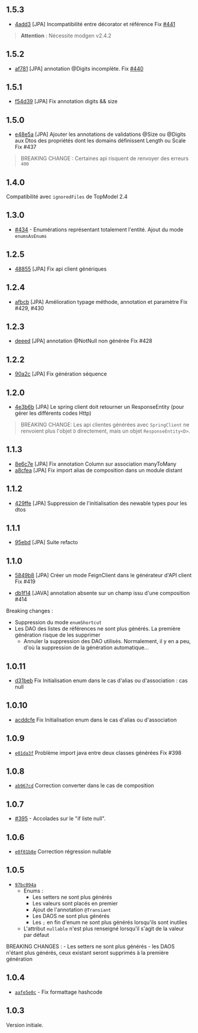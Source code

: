 ## 1.5.3

- [4add3](https://github.com/klee-contrib/topmodel/commit/4add3156138fae8612ff1f511a4c460d929c00ea) [JPA] Incompatibilité entre décorator et référence Fix [#441](https://github.com/klee-contrib/topmodel/issues/441)

> **Attention** : Nécessite modgen v2.4.2

## 1.5.2

- [af781](https://github.com/klee-contrib/topmodel/commit/af7812819384051ca347c2c207fdc4f26ea7fb5a) [JPA] annotation @Digits incomplète. Fix [#440](https://github.com/klee-contrib/topmodel/issues/440)

## 1.5.1

- [f54d39](https://github.com/klee-contrib/topmodel/commit/f54d3932d6cf316ed6d49b0f006fd4572bf826a8) [JPA] Fix annotation digits && size

## 1.5.0

- [e48e5a](https://github.com/klee-contrib/topmodel/commit/e48e5a0e1ec3ab5634cb0ac4d5af78c55c8bfae7) [JPA] Ajouter les annotations de validations @Size ou @Digits aux Dtos des propriétés dont les domains définissent Length ou Scale 
  Fix #437

> BREAKING CHANGE : Certaines api risquent de renvoyer des erreurs `400`

## 1.4.0

Compatibilité avec `ignoredFiles` de TopModel 2.4

## 1.3.0

- [#434](https://github.com/klee-contrib/topmodel/pull/434) - Enumérations représentant totalement l'entité. Ajout du mode `enumsAsEnums`

## 1.2.5

- [48855](https://github.com/klee-contrib/topmodel/commit/48855ffee1a89e8157770b720c3dbc72aa563241) [JPA] Fix api client génériques

## 1.2.4

- [afbcb](https://github.com/klee-contrib/topmodel/commit/afbcbd1801f334cf660dfceba430ec0090eb8bbd) [JPA] Amélioration typage méthode, annotation et paramètre Fix #429, #430

## 1.2.3

- [deeed](https://github.com/klee-contrib/topmodel/commit/deeed8d1703ee0009d642b681469f01a65abcabb) [JPA] annotation @NotNull non générée Fix #428


## 1.2.2

- [90a2c](https://github.com/klee-contrib/topmodel/commit/90a2c757fd7580dddd0bce938374db702db853a2) [JPA] Fix génération séquence

## 1.2.0

- [4e3b6b](https://github.com/klee-contrib/topmodel/commit/4e3b6b7072937a40aa0717b585c0bf231908d5e7) [JPA] Le spring client doit retourner un ResponseEntity (pour gérer les différents codes Http)

> BREAKING CHANGE: Les api clientes générées avec `SpringClient` ne renvoient plus l'objet `D` directement, mais un objet `ResponseEntity<D>`.

## 1.1.3

- [8e6c7e](https://github.com/klee-contrib/topmodel/commit/8e6c7e91211edf29108254fc0aef630157c69c90) [JPA] Fix annotation Column sur association manyToMany
- [a8cfea](https://github.com/klee-contrib/topmodel/commit/a8cfea155d4bcfe6d196cd9e8de2e529d16dea98) [JPA] Fix import alias de composition dans un module distant


## 1.1.2

- [429ffe](https://github.com/klee-contrib/topmodel/commit/429ffe4fc8c135fa4b13d36300b7875b7568206d) [JPA] Suppression de l'initialisation des newable types pour les dtos

## 1.1.1

- [95ebd](https://github.com/klee-contrib/topmodel/commit/95ebd7e79a6e482aaa6b7268fd6efe3084a26ff1) [JPA] Suite refacto

## 1.1.0

- [5849b8](https://github.com/klee-contrib/topmodel/commit/5849b8a30aa2a69954bc9fd2a6d2957ae1c52a82) [JPA] Créer un mode FeignClient dans le générateur d'API client
  Fix #419

- [db1f14](https://github.com/klee-contrib/topmodel/commit/db1f14fd5aa5e71f9667a448f419dfa5838b42dc) [JAVA] annotation absente sur un champ issu d'une composition #414

Breaking changes :
- Suppression du mode `enumShortcut`
- Les DAO des listes de références ne sont plus générés. La première génération risque de les supprimer
  - Annuler la suppression des DAO utilisés. Normalement, il y en a peu, d'où la suppression de la génération automatique...

## 1.0.11
- [d31beb](https://github.com/klee-contrib/topmodel/commit/d31beb5e0d42178e62f6b19316abcbbccde8884d) Fix Initialisation enum dans le cas d'alias ou d'association : cas null

## 1.0.10
- [acddcfe](https://github.com/klee-contrib/topmodel/commit/acddcfe1ed07577a7188768d674ee805764da6d4) Fix Initialisation enum dans le cas d'alias ou d'association

## 1.0.9

- [`e01da3f`](https://github.com/klee-contrib/topmodel/commit/e01da3f1d3b8c0dc39fe1eb8e206b953efb4b882) Problème import java entre deux classes générées Fix #398

## 1.0.8

- [`ab967cd`](https://github.com/klee-contrib/topmodel/commit/ab967cd621e914618d141d62d5182f113fbc306c) Correction converter dans le cas de composition

## 1.0.7

- [#395](https://github.com/klee-contrib/topmodel/pull/395) - Accolades sur le "if liste null".

## 1.0.6

- [`e0f01b8e`](https://github.com/klee-contrib/topmodel/commit/e0f01b8ea3d404aa196cfacd85f85564462bf581) Correction régression nullable

## 1.0.5

- [`97bc094a`](https://github.com/klee-contrib/topmodel/commit/97bc094a94e52167fd0bb86d1aca5308dbfc0593)
  - Enums :
    - Les setters ne sont plus générés
    - Les valeurs sont placés en premier
    - Ajout de l'annotation `@Transiant`
    - Les DAOS ne sont plus générés
    - Les `;` en fin d'enum ne sont plus générés lorsqu'ils sont inutiles
  - L'attribut `nullable` n'est plus renseigné lorsqu'il s'agit de la valeur par défaut

BREAKING CHANGES : - Les setters ne sont plus générés - les DAOS n'étant plus générés, ceux existant seront supprimés à la première génération

## 1.0.4

- [`aafe5e0c`](https://github.com/klee-contrib/topmodel/commit/aafe5e0c0b286a610e783d41d06da9ff74232c6a) - Fix formattage hashcode

## 1.0.3

Version initiale.
